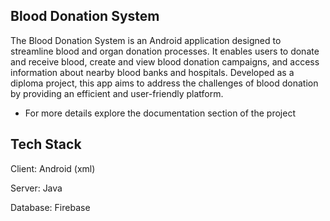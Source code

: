 Blood Donation System
---
The Blood Donation System is an Android application designed to streamline blood and organ donation processes. It enables users to donate and receive blood, create and view blood donation campaigns, and access information about nearby blood banks and hospitals. Developed as a diploma project, this app aims to address the challenges of blood donation by providing an efficient and user-friendly platform.




* For more details explore the documentation section of the project




Tech Stack
---
Client: Android (xml)


Server: Java


Database: Firebase

